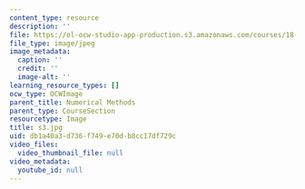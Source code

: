 ```yaml
---
content_type: resource
description: ''
file: https://ol-ocw-studio-app-production.s3.amazonaws.com/courses/18-03sc-differential-equations-fall-2011/db1a40a3d736f749e70db8cc17df729c_s3.jpg
file_type: image/jpeg
image_metadata:
  caption: ''
  credit: ''
  image-alt: ''
learning_resource_types: []
ocw_type: OCWImage
parent_title: Numerical Methods
parent_type: CourseSection
resourcetype: Image
title: s3.jpg
uid: db1a40a3-d736-f749-e70d-b8cc17df729c
video_files:
  video_thumbnail_file: null
video_metadata:
  youtube_id: null
---
```

